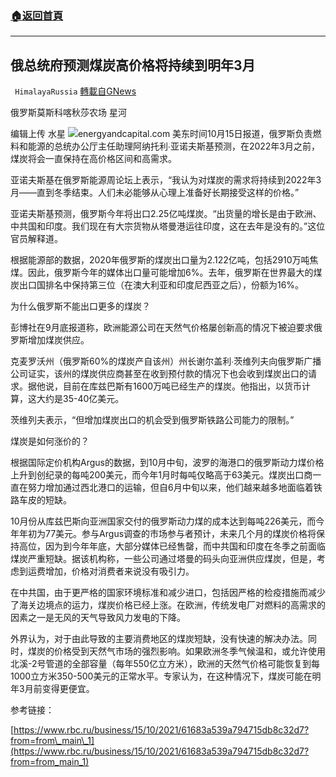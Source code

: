 ###  [:house:返回首頁](https://github.com/ourhimalayas/txt)
---


## 俄总统府预测煤炭高价格将持续到明年3月
` HimalayaRussia` [轉載自GNews](https://gnews.org/zh-hans/1596370/)

俄罗斯莫斯科喀秋莎农场 星河

编辑上传 水星
![](https://assets.gnews.org/wp-content/uploads/2021/10/C.png)energyandcapital.com
美东时间10月15日报道，俄罗斯负责燃料和能源的总统办公厅主任助理阿纳托利∙亚诺夫斯基预测，在2022年3月之前，煤炭将会一直保持在高价格区间和高需求。

亚诺夫斯基在俄罗斯能源周论坛上表示，“我认为对煤炭的需求将持续到2022年3月——直到冬季结束。人们未必能够从心理上准备好长期接受这样的价格。”

亚诺夫斯基预测，俄罗斯今年将出口2.25亿吨煤炭。“出货量的增长是由于欧洲、中共国和印度。我们现在有大宗货物从塔曼港运往印度，这在去年是没有的。”这位官员解释道。

根据能源部的数据，2020年俄罗斯的煤炭出口量为2.122亿吨，包括2910万吨焦煤。因此，俄罗斯今年的媒体出口量可能增加6%。去年，俄罗斯在世界最大的煤炭出口国排名中保持第三位（在澳大利亚和印度尼西亚之后），份额为16%。

为什么俄罗斯不能出口更多的煤炭？

彭博社在9月底报道称，欧洲能源公司在天然气价格屡创新高的情况下被迫要求俄罗斯增加煤炭供应。

克麦罗沃州（俄罗斯60%的煤炭产自该州）州长谢尔盖利∙茨维列夫向俄罗斯广播公司证实，该州的煤炭供应商甚至在收到预付款的情况下也会收到煤炭出口的请求。据他说，目前在库兹巴斯有1600万吨已经生产的煤炭。他指出，以货币计算，这大约是35-40亿美元。

茨维列夫表示，“但增加煤炭出口的机会受到俄罗斯铁路公司能力的限制。”

煤炭是如何涨价的？

根据国际定价机构Argus的数据，到10月中旬，波罗的海港口的俄罗斯动力煤价格上升到创纪录的每吨200美元，而今年1月时每吨仅略高于63美元。煤炭出口商一直在努力增加通过西北港口的运输，但自6月中旬以来，他们越来越多地面临着铁路车皮的短缺。

10月份从库兹巴斯向亚洲国家交付的俄罗斯动力煤的成本达到每吨226美元，而今年年初为77美元。参与Argus调查的市场参与者预计，未来几个月的煤炭价格将保持高位，因为到今年年底，大部分媒体已经售罄，而中共国和印度在冬季之前面临煤炭严重短缺。据该机构称，一些公司通过塔曼的码头向亚洲供应煤炭，但是，考虑到运费增加，价格对消费者来说没有吸引力。

在中共国，由于更严格的国家环境标准和减少进口，包括因严格的检疫措施而减少了海关边境点的运力，煤炭价格已经上涨。在欧洲，传统发电厂对燃料的高需求的因素之一是无风的天气导致风力发电的下降。

外界认为，对于由此导致的主要消费地区的煤炭短缺，没有快速的解决办法。同时，煤炭的价格受到天然气市场的强烈影响。如果欧洲冬季气候温和，或允许使用北溪-2号管道的全部容量（每年550亿立方米），欧洲的天然气价格可能恢复到每1000立方米350-500美元的正常水平。专家认为，在这种情况下，煤炭可能在明年3月前变得更便宜。

参考链接：

[https://www.rbc.ru/business/15/10/2021/61683a539a794715db8c32d7?from=from\_main\_1](https://www.rbc.ru/business/15/10/2021/61683a539a794715db8c32d7?from=from_main_1)
